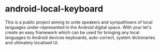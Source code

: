android-local-keyboard
======================

This is a public project aiming to unite speakers and sympathisers of local languages under-represented in the Android digital space. With your let's create an easy framework which can be used for bringing any local languages to Android devices keyboards, auto-correct, system dictionaries and ultimately localised UI.
